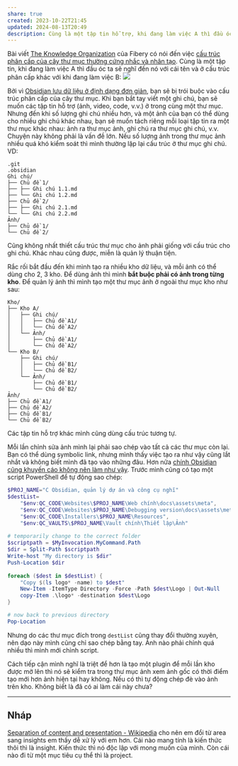 ```yaml
---
share: true
created: 2023-10-22T21:45
updated: 2024-08-13T20:49
description: Cùng là một tập tin hỗ trợ, khi đang làm việc A thì đầu óc ta sẽ nghĩ đến nó với cái tên và ở cấu trúc phân cấp khác với khi đang làm việc B. Ngoài ra khi quản lý các tập tin như vậy thì muốn tách chúng ra ngoài kho và để riêng vào một thư mục, trong khi lúc cần dùng thì lại cần để vào trong kho. Nên xử lý việc này thế nào?
---
```

Bài viết [The Knowledge Organization](https://fibery.io/blog/gems/the-knowledge-organization/) của Fibery có nói đến việc [cấu trúc phân cấp của cây thư mục thường cứng nhắc và nhân tạo](../../../%E2%9A%A1Hi%E1%BB%83u%20bi%E1%BA%BFt%20s%C3%A2u/C%C3%B4ng%20ngh%E1%BB%87%20th%C3%B4ng%20tin/H%E1%BB%87%20th%E1%BB%91ng%20th%C3%B4ng%20tin/Ch%E1%BB%89%20m%E1%BB%A5c,%20ph%C3%A2n%20lo%E1%BA%A1i/C%E1%BA%A5u%20tr%C3%BAc%20ph%C3%A2n%20c%E1%BA%A5p%20th%C6%B0%E1%BB%9Dng%20c%E1%BB%A9ng%20nh%E1%BA%AFc%20v%C3%A0%20nh%C3%A2n%20t%E1%BA%A1o.md). Cùng là một tập tin, khi đang làm việc A thì đầu óc ta sẽ nghĩ đến nó với cái tên và ở cấu trúc phân cấp khác với khi đang làm việc B:
![](https://fibery.io/blog/static/7bae05409fa1f5c4550c798c2725fe3a/573d3/competing-hierarchies.png) 

Bởi vì [Obsidian lưu dữ liệu ở định dạng đơn giản](../../../%E2%9A%94%EF%B8%8F%20H%C6%B0%E1%BB%9Bng%20d%E1%BA%ABn%20Obsidian%20v%C3%A0%20Git/%F0%9F%92%8E%20Gi%E1%BB%9Bi%20thi%E1%BB%87u%20v%E1%BB%81%20Obsidian/M%C3%B4%20t%E1%BA%A3%20v%E1%BB%81%20Obsidian/Obsidian%20l%C6%B0u%20d%E1%BB%AF%20li%E1%BB%87u%20%E1%BB%9F%20%C4%91%E1%BB%8Bnh%20d%E1%BA%A1ng%20%C4%91%C6%A1n%20gi%E1%BA%A3n.md), bạn sẽ bị trói buộc vào cấu trúc phân cấp của cây thư mục. Khi bạn bắt tay viết một ghi chú, bạn sẽ muốn các tập tin hỗ trợ (ảnh, video, code, v.v.) ở trong cùng một thư mục. Nhưng đến khi số lượng ghi chú nhiều hơn, và một ảnh của bạn có thể dùng cho nhiều ghi chú khác nhau, bạn sẽ muốn tách riêng mỗi loại tập tin ra một thư mục khác nhau: ảnh ra thư mục ảnh, ghi chú ra thư mục ghi chú, v.v. Chuyện này không phải là vấn đề lớn. Nếu số lượng ảnh trong thư mục ảnh nhiều quá khó kiểm soát thì mình thường lặp lại cấu trúc ở thư mục ghi chú. VD:
```
.git
.obsidian
Ghi chú/
├── Chủ đề 1/
├── ├── Ghi chú 1.1.md
├── └── Ghi chú 1.2.md
├── Chủ đề 2/
├── ├── Ghi chú 2.1.md
└── └── Ghi chú 2.2.md
Ảnh/
├── Chủ đề 1/
└── Chủ đề 2/
```

Cũng không nhất thiết cấu trúc thư mục cho ảnh phải giống với cấu trúc cho ghi chú. Khác nhau cũng được, miễn là quản lý thuận tiện.

Rắc rối bắt đầu đến khi mình tạo ra nhiều kho dữ liệu, và mỗi ảnh có thể dùng cho 2, 3 kho. Để dùng ảnh thì mình **bắt buộc phải có ảnh trong từng kho**. Để quản lý ảnh thì mình tạo một thư mục ảnh ở ngoài thư mục kho như sau:
```
Kho/
├── Kho A/
│   ├── Ghi chú/
│   │   ├── Chủ đề A1/
│   │   └── Chủ đề A2/
│   └── Ảnh/
│       ├── Chủ đề A1/
│       └── Chủ đề A2/
└── Kho B/
    ├── Ghi chú/
    │   ├── Chủ đề B1/
    │   └── Chủ đề B2/
    └── Ảnh/
        ├── Chủ đề B1/
        └── Chủ đề B2/
Ảnh/
├── Chủ đề A1/
├── Chủ đề A2/
├── Chủ đề B1/
└── Chủ đề B2/
```

Các tập tin hỗ trợ khác mình cũng dùng cấu trúc tương tự.

Mỗi lần chỉnh sửa ảnh mình lại phải sao chép vào tất cả các thư mục còn lại. Bạn có thể dùng symbolic link, nhưng mình thấy việc tạo ra như vậy cũng lắt nhắt và không biết mình đã tạo vào những đâu. Hơn nữa [chính Obsidian cũng khuyến cáo không nên làm như vậy](https://help.obsidian.md/Files+and+folders/Symbolic+links+and+junctions "Symbolic links and junctions - Obsidian Help"). Trước mình cũng có tạo một script PowerShell để tự động sao chép:
```PowerShell
$PROJ_NAME="C Obsidian, quản lý dự án và công cụ nghĩ" 
$destList=
    "$env:QC_CODE\Websites\$PROJ_NAME\Web chính\docs\assets\meta",
    "$env:QC_CODE\Websites\$PROJ_NAME\Debugging version\docs\assets\meta",
    "$env:QC_CODE\Installers\$PROJ_NAME\Resources",
    "$env:QC_VAULTS\$PROJ_NAME\Vault chính\Thiết lập\Ảnh"
    
# temporarily change to the correct folder
$scriptpath = $MyInvocation.MyCommand.Path
$dir = Split-Path $scriptpath
Write-host "My directory is $dir"
Push-Location $dir
    
foreach ($dest in $destList) {
    "Copy $(ls logo* -name) to $dest" 
    New-Item -ItemType Directory -Force -Path $dest\Logo | Out-Null
    copy-Item .\logo* -destination $dest\Logo
}

# now back to previous directory
Pop-Location
```

Nhưng do các thư mục đích trong `destList` cũng thay đổi thường xuyên, nên dạo này mình cũng chỉ sao chép bằng tay. Ảnh nào phải chỉnh quá nhiều thì mình mới chỉnh script. 

Cách tiếp cận mình nghĩ là triệt để hơn là tạo một plugin để mỗi lần kho được mở lên thì nó sẽ kiểm tra trong thư mục ảnh xem ảnh gốc có thời điểm tạo mới hơn ảnh hiện tại hay không. Nếu có thì tự động chép đè vào ảnh trên kho. Không biết là đã có ai làm cái này chưa?

---
## Nháp
[Separation of content and presentation - Wikipedia](https://en.wikipedia.org/wiki/Separation_of_content_and_presentation)
cho nên em đổi từ area sang insights em thấy dễ xử lý với em hơn. Cái nào mang tính là kiến thức thôi thì là insight. Kiến thức thì nó độc lập với mong muốn của mình. Còn cái nào đi từ một mục tiêu cụ thể thì là project.